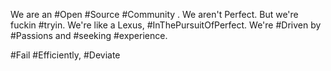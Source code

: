 We are an #Open #Source #Community . We aren't Perfect. But we're fuckin #tryin. We're like a Lexus, #InThePursuitOfPerfect. We're #Driven by #Passions and #seeking #experience. 


#Fail #Efficiently, #Deviate 
